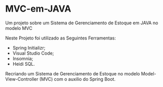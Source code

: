 # MVC-em-JAVA
Um projeto sobre um Sistema de Gerenciamento de Estoque em JAVA no modelo MVC

Neste Projeto foi utilizado as Seguintes Ferramentas:
  - Spring Initializr;
  - Visual Studio Code;
  - Insomnia;
  - Heidi SQL.

Recriando um Sistema de Gerenciamento de Estoque no modelo Model-View-Controller (MVC) com o auxilio do Spring Boot.

